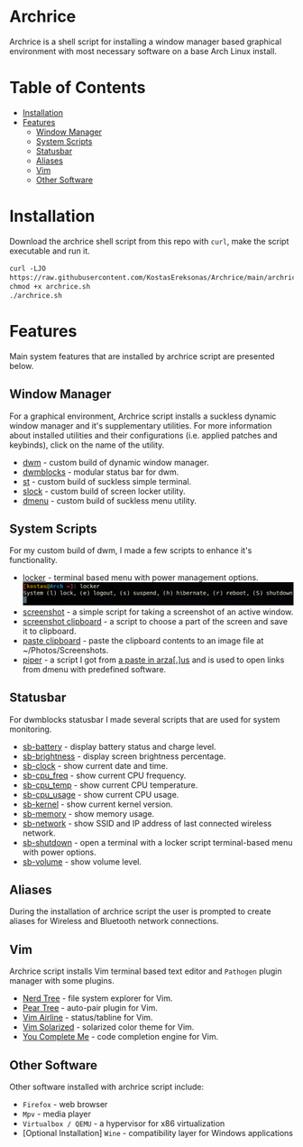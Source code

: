 # Archrice

Archrice is a shell script for installing a window manager based graphical environment with most necessary software on a base Arch Linux install.

Table of Contents
=================
* [Installation](#Installation)
* [Features](#Features)
	* [Window Manager](#Window-Manager)
	* [System Scripts](#System-Scripts)
	* [Statusbar](#Statusbar)
	* [Aliases](#Aliases)
	* [Vim](#Vim)
	* [Other Software](#Other-Software)

# Installation

Download the archrice shell script from this repo with `curl`, make the script executable and run it.

```
curl -LJO https://raw.githubusercontent.com/KostasEreksonas/Archrice/main/archrice.sh
chmod +x archrice.sh
./archrice.sh
```

# Features

Main system features that are installed by archrice script are presented below.

## Window Manager

For a graphical environment, Archrice script installs a suckless dynamic window manager and it's supplementary utilities. For more information about installed utilities and their configurations (i.e. applied patches and keybinds), click on the name of the utility.

* [dwm](https://github.com/KostasEreksonas/dwm-kostas) - custom build of dynamic window manager.
* [dwmblocks](https://github.com/KostasEreksonas/dwmblocks-kostas) - modular status bar for dwm.
* [st](https://github.com/KostasEreksonas/st-kostas) - custom build of suckless simple terminal.
* [slock](https://github.com/KostasEreksonas/slock-kostas) - custom build of screen locker utility.
* [dmenu](https://github.com/KostasEreksonas/dmenu-kostas) - custom build of suckless menu utility.

## System Scripts

For my custom build of dwm, I made a few scripts to enhance it's functionality.

* [locker](system_scripts/locker) -	terminal based menu with power management options.
![Locker script](/images/locker_script.png)
* [screenshot](system_scripts/screenshot) - a simple script for taking a screenshot of an active window.
* [screenshot clipboard](system_scripts/screenshot_clipboard) - a script to choose a part of the screen and save it to clipboard. 
* [paste clipboard](system_scripts/paste_clipboard) - paste the clipboard contents to an image file at ~/Photos/Screenshots.
* [piper](system_scripts/piper) - a script I got from [a paste in arza[.]us](http://arza.us/paste/piper) and is used to open links from dmenu with predefined software.

## Statusbar

For dwmblocks statusbar I made several scripts that are used for system monitoring.

* [sb-battery](statusbar/sb-battery) - display battery status and charge level.
* [sb-brightness](statusbar/sb-brightness) - display screen brightness percentage.
* [sb-clock](statusbar/sb-clock) - show current date and time.
* [sb-cpu_freq](statusbar/sb-cpu_freq) - show current CPU frequency.
* [sb-cpu_temp](statusbar/sb-cpu_temp) - show current CPU temperature.
* [sb-cpu_usage](statusbar/sb-cpu_usage) - show current CPU usage.
* [sb-kernel](statusbar/sb-kernel) - show current kernel version.
* [sb-memory](statusbar/sb-memory) - show memory usage.
* [sb-network](statusbar/sb-network) - show SSID and IP address of last connected wireless network.
* [sb-shutdown](statusbar/sb-shutdown) - open a terminal with a locker script terminal-based menu with power options.
* [sb-volume](statusbar/sb-volume) - show volume level.

## Aliases

During the installation of archrice script the user is prompted to create aliases for Wireless and Bluetooth network connections.

## Vim

Archrice script installs Vim terminal based text editor and `Pathogen` plugin manager with some plugins.

* [Nerd Tree](https://github.com/preservim/nerdtree) - file system explorer for Vim.
* [Pear Tree](https://github.com/tmsvg/pear-tree) - auto-pair plugin for Vim.
* [Vim Airline](https://github.com/vim-airline/vim-airline) - status/tabline for Vim.
* [Vim Solarized](https://github.com/altercation/vim-colors-solarized) - solarized color theme for Vim.
* [You Complete Me](https://github.com/ycm-core/YouCompleteMe) - code completion engine for Vim.

## Other Software
Other software installed with archrice script include:
* `Firefox` - web browser
* `Mpv` - media player
* `Virtualbox / QEMU` - a hypervisor for x86 virtualization
* [Optional Installation] `Wine` - compatibility layer for Windows applications
